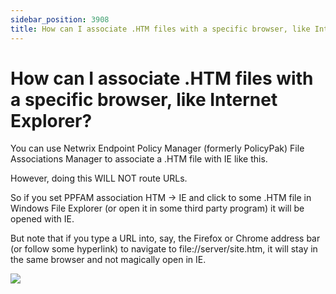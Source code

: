 ```yaml
---
sidebar_position: 3908
title: How can I associate .HTM files with a specific browser, like Internet Explorer?
---
```


# How can I associate .HTM files with a specific browser, like Internet Explorer?

You can use Netwrix Endpoint Policy Manager (formerly PolicyPak) File Associations Manager to associate a .HTM file with IE like this.

However, doing this WILL NOT route URLs.

So if you set PPFAM association HTM -> IE and click to some .HTM file in Windows File Explorer (or open it in some third party program) it will be opened with IE.

But note that if you type a URL into, say, the Firefox or Chrome address bar (or follow some hyperlink) to navigate to file://server/site.htm, it will stay in the same browser and not magically open in IE.

![](../../../Resources/Images/Troubleshooting/FileAssociations/672_1_PolicyPak%2520File%2520Associations%2520Manager%2520to%2520associate%2520a%2520HTM%2520file%2520with%2520IE.jpg)